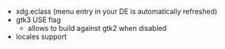 - xdg.eclass (menu entry in your DE is automatically refreshed)
- gtk3 USE flag
  - allows to build against gtk2 when disabled
- locales support
